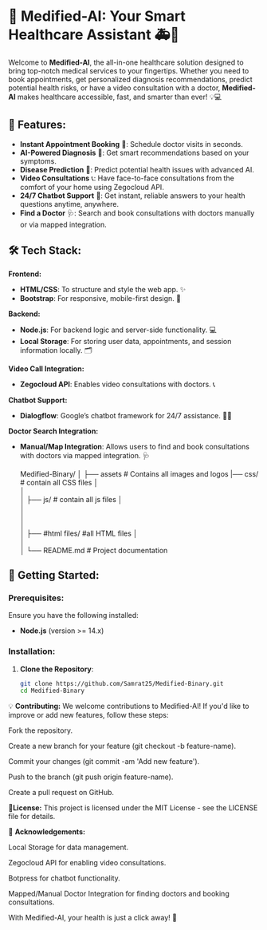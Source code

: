 # 🌟 **Medified-AI**: Your Smart Healthcare Assistant 🚑🤖

Welcome to **Medified-AI**, the all-in-one healthcare solution designed to bring top-notch medical services to your fingertips. Whether you need to book appointments, get personalized diagnosis recommendations, predict potential health risks, or have a video consultation with a doctor, **Medified-AI** makes healthcare accessible, fast, and smarter than ever! 💡💻

## 🚀 **Features:**

- **Instant Appointment Booking** 📅: Schedule doctor visits in seconds.
- **AI-Powered Diagnosis** 🤖: Get smart recommendations based on your symptoms.
- **Disease Prediction** 🧬: Predict potential health issues with advanced AI.
- **Video Consultations** 📞: Have face-to-face consultations from the comfort of your home using Zegocloud API.
- **24/7 Chatbot Support** 💬: Get instant, reliable answers to your health questions anytime, anywhere.
- **Find a Doctor** 🩺: Search and book consultations with doctors manually or via mapped integration.

## 🛠️ **Tech Stack:**

**Frontend:**
- **HTML/CSS**: To structure and style the web app. ✨
- **Bootstrap**: For responsive, mobile-first design. 📱

**Backend:**
- **Node.js**: For backend logic and server-side functionality. 💻
- **Local Storage**: For storing user data, appointments, and session information locally. 🗂️
  
**Video Call Integration:**
- **Zegocloud API**: Enables video consultations with doctors. 📞

**Chatbot Support:**
- **Dialogflow**: Google’s chatbot framework for 24/7 assistance. 🤖💬

**Doctor Search Integration:**
- **Manual/Map Integration**: Allows users to find and book consultations with doctors via mapped integration. 🩺

  Medified-Binary/
│
├── assets                # Contains all images and logos
|── css/                  # contain all CSS files
│                   
│                
│
├── js/                      # contain all js files
│   
│   
│  
│              
│
├── #html files/              #all HTML files
│   
│   
│
└── README.md                # Project documentation


## 🚀 **Getting Started**:

### **Prerequisites:**
Ensure you have the following installed:
- **Node.js** (version >= 14.x)

### **Installation:**

1. **Clone the Repository**:
   ```bash
   git clone https://github.com/Samrat25/Medified-Binary.git
   cd Medified-Binary
💡 **Contributing:**
We welcome contributions to Medified-AI! If you'd like to improve or add new features, follow these steps:

Fork the repository.

Create a new branch for your feature (git checkout -b feature-name).

Commit your changes (git commit -am 'Add new feature').

Push to the branch (git push origin feature-name).

Create a pull request on GitHub.

📜**License:**
This project is licensed under the MIT License - see the LICENSE file for details.

🙌 **Acknowledgements:**

Local Storage for data management.

Zegocloud API for enabling video consultations.

Botpress for chatbot functionality.

Mapped/Manual Doctor Integration for finding doctors and booking consultations.

With Medified-AI, your health is just a click away! 🚀
